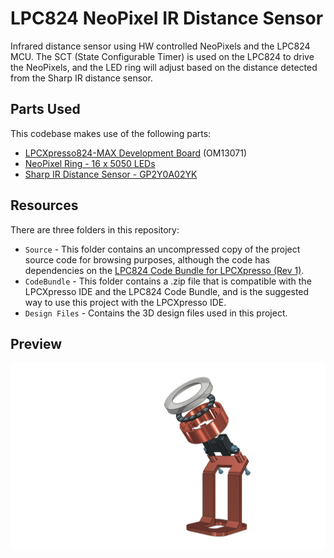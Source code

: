 # LPC824 NeoPixel IR Distance Sensor

Infrared distance sensor using HW controlled NeoPixels and the LPC824 MCU. The SCT (State Configurable Timer) is used on the LPC824 to drive the NeoPixels, and the LED ring will adjust based on the distance detected from the Sharp IR distance sensor.

## Parts Used

This codebase makes use of the following parts:

- [LPCXpresso824-MAX Development Board](http://www.nxp.com/products/microcontrollers-and-processors/arm-processors/lpc-cortex-m-mcus/software-tools/lpcxpresso-boards/lpcxpresso824-max-board-for-lpc82x-family-mcus:OM13071) (OM13071)
- [NeoPixel Ring - 16 x 5050 LEDs](https://www.adafruit.com/product/1463)
- [Sharp IR Distance Sensor - GP2Y0A02YK](https://www.adafruit.com/product/1031)

## Resources

There are three folders in this repository:

- `Source` - This folder contains an uncompressed copy of the project source code for browsing purposes, although the code has dependencies on the [LPC824 Code Bundle for LPCXpresso (Rev 1)](http://www.nxp.com/assets/downloads/data/en/software/LPC824_Example_Code_Bundle_LPCXpresso_r1.0.zip).
- `CodeBundle` - This folder contains a .zip file that is compatible with the LPCXpresso IDE and the LPC824 Code Bundle, and is the suggested way to use this project with the LPCXpresso IDE.
- `Design Files` - Contains the 3D design files used in this project.

## Preview

![Preview](DesignFiles/Neopixel_demo_final_v2.3.png)
